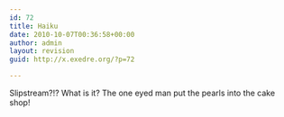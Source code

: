 ```yaml
---
id: 72
title: Haiku
date: 2010-10-07T00:36:58+00:00
author: admin
layout: revision
guid: http://x.exedre.org/?p=72

---
```

Slipstream?!? What is it?
The one eyed man put the pearls
into the cake shop!
